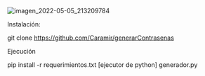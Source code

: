 ![imagen_2022-05-05_213209784](https://user-images.githubusercontent.com/89497733/167057264-3f6c8dc1-d264-43fa-8f79-83663de1cf0e.png)


Instalación:

git clone https://github.com/Caramir/generarContrasenas

Ejecución

pip install -r requerimientos.txt
[ejecutor de python] generador.py
